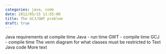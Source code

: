 ```yaml
---
categories: java, code
date: 2012/05/15 11:55:00
title: The GCJ/GWT problem
draft: true
---
```

Java requirements at compile time
Java - run time
GWT - compile time
GCJ - compile time
The venn diagram for what classes must be restricted to
Text
Java code
More text

